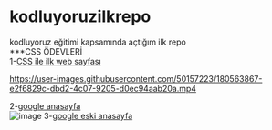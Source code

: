 # kodluyoruzilkrepo
kodluyoruz eğitimi kapsamında açtığım ilk repo<br>
***CSS ÖDEVLERİ<br>
1-<a href="https://github.com/yektaonureren/kodluyoruz-frontend/tree/kodluyoruzilkrepo/.vscode/ödevcss1">CSS ile ilk web sayfası</a><br>


https://user-images.githubusercontent.com/50157223/180563867-e2f6829c-dbd2-4c07-9205-d0ec94aab20a.mp4

2-<a href="https://github.com/yektaonureren/kodluyoruz-frontend/tree/kodluyoruzilkrepo/odevcss2">google anasayfa</a><br>
![image](https://user-images.githubusercontent.com/50157223/180566587-ff7d9e84-1373-4a4c-a964-3c1c392ad553.png)
3-<a href="https://github.com/yektaonureren/kodluyoruz-frontend/blob/kodluyoruzilkrepo/odev3.html">google eski anasayfa</a><br>

